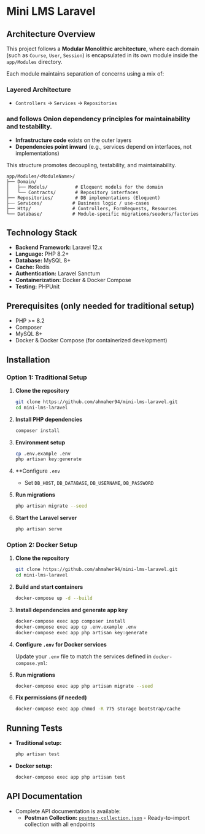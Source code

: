 # Mini LMS Laravel

## Architecture Overview

This project follows a **Modular Monolithic architecture**, where each domain (such as `Course`, `User`, `Session`) is encapsulated in its own module inside the `app/Modules` directory.

Each module maintains separation of concerns using a mix of:

### Layered Architecture

-   `Controllers` → `Services` → `Repositories`

### and follows Onion dependency principles for maintainability and testability.

-   **Infrastructure code** exists on the outer layers
-   **Dependencies point inward** (e.g., services depend on interfaces, not implementations)

This structure promotes decoupling, testability, and maintainability.

```
app/Modules/<ModuleName>/
├── Domain/
│   ├── Models/          # Eloquent models for the domain
│   └── Contracts/       # Repository interfaces
├── Repositories/        # DB implementations (Eloquent)
├── Services/           # Business logic / use-cases
├── Http/               # Controllers, FormRequests, Resources
└── Database/           # Module-specific migrations/seeders/factories
```

## Technology Stack

-   **Backend Framework:** Laravel 12.x
-   **Language:** PHP 8.2+
-   **Database:** MySQL 8+
-   **Cache:** Redis
-   **Authentication:** Laravel Sanctum
-   **Containerization:** Docker & Docker Compose
-   **Testing:** PHPUnit

## Prerequisites (only needed for traditional setup)

-   PHP >= 8.2
-   Composer
-   MySQL 8+
-   Docker & Docker Compose (for containerized development)

## Installation

### Option 1: Traditional Setup

1. **Clone the repository**

    ```bash
    git clone https://github.com/ahmaher94/mini-lms-laravel.git
    cd mini-lms-laravel
    ```

2. **Install PHP dependencies**

    ```bash
    composer install
    ```

3. **Environment setup**

    ```bash
    cp .env.example .env
    php artisan key:generate
    ```

4. \*\*Configure `.env`

    - Set `DB_HOST`, `DB_DATABASE`, `DB_USERNAME`, `DB_PASSWORD`

5. **Run migrations**

    ```bash
    php artisan migrate --seed
    ```

6. **Start the Laravel server**
    ```bash
    php artisan serve
    ```

### Option 2: Docker Setup

1. **Clone the repository**

    ```bash
    git clone https://github.com/ahmaher94/mini-lms-laravel.git
    cd mini-lms-laravel
    ```

2. **Build and start containers**

    ```bash
    docker-compose up -d --build
    ```

3. **Install dependencies and generate app key**

    ```bash
    docker-compose exec app composer install
    docker-compose exec app cp .env.example .env
    docker-compose exec app php artisan key:generate
    ```

4. **Configure `.env` for Docker services**

    Update your `.env` file to match the services defined in `docker-compose.yml`:

5. **Run migrations**

    ```bash
    docker-compose exec app php artisan migrate --seed
    ```

6. **Fix permissions (if needed)**
    ```bash
    docker-compose exec app chmod -R 775 storage bootstrap/cache
    ```

## Running Tests

-   **Traditional setup:**

    ```bash
    php artisan test
    ```

-   **Docker setup:**
    ```bash
    docker-compose exec app php artisan test
    ```

## API Documentation

-   Complete API documentation is available:
    -   **Postman Collection:** [`postman-collection.json`](./postman_collection.json) - Ready-to-import collection with all endpoints
